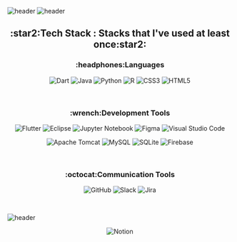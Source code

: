 ![header](https://capsule-render.vercel.app/api?text=Saerom%20Kim&height=200&type=Waving&color=gradient)
![header](https://capsule-render.vercel.app/api?text=Welcome%20My%20Workspace&height=50&type=transparent&color=gradient&fontSize=30&fontColor=782099&animation=fadeIn)

<h2 align = center>:star2:Tech Stack : Stacks that I've used at least once:star2: </h2>

<h3 align = center> :headphones:Languages </h3>
  
  <div align = center>
  
  ![Dart](https://img.shields.io/badge/Dart-%230175C2.svg?style=flat-square&logo=dart&logoColor=white&fontAlign=100)
  ![Java](https://img.shields.io/badge/Java-%23ED8B00.svg?style=flat-square&logo=java&logoColor=white&fontAlign=100)
  ![Python](https://img.shields.io/badge/Python-3670A0?style=flat-square&logo=python&logoColor=ffdd54)
  ![R](https://img.shields.io/badge/R-%23276DC3.svg?style=flat-square&logo=r&logoColor=white)
  ![CSS3](https://img.shields.io/badge/CSS3-%231572B6.svg?style=flat-square&logo=css3&logoColor=white)
  ![HTML5](https://img.shields.io/badge/HTML5-%23E34F26.svg?style=flat-square&logo=html5&logoColor=white)

  
</div><br>

<h3 align = center> :wrench:Development Tools </h3>

<div align = center>
  
  ![Flutter](https://img.shields.io/badge/Flutter-%2302569B.svg?style=flat-square&logo=Flutter&logoColor=white)
  ![Eclipse](https://img.shields.io/badge/Eclipse-%23FE7A16.svg?style=flat-square&logo=Eclipse&logoColor=white)
  ![Jupyter Notebook](https://img.shields.io/badge/Jupyter-%23FA0F00.svg?style=flat-square&logo=jupyter&logoColor=white)
  ![Figma](https://img.shields.io/badge/Figma-%23F24E1E.svg?style=flat-square&logo=figma&logoColor=white)
  ![Visual Studio Code](https://img.shields.io/badge/VS%20Code-007ACC.svg?style=flat-square&logo=visual-studio-code&logoColor=white)


  
  ![Apache Tomcat](https://img.shields.io/badge/Apache%20Tomcat-F8DC75.svg?style=flat-square&logo=Apache%20Tomcat&logoColor=black)
  ![MySQL](https://img.shields.io/badge/MySQL-%2300f.svg?style=flat-square&logo=mysql&logoColor=white)
  ![SQLite](https://img.shields.io/badge/SQLite-%2307405e.svg?style=flat-square&logo=sqlite&logoColor=white)
  ![Firebase](https://img.shields.io/badge/Firebase-%23039BE5.svg?style=flat-square&logo=firebase)


</div><br>


<h3 align = center> :octocat:Communication Tools </h3>

<div align = center>

  ![GitHub](https://img.shields.io/badge/Github-%23121011.svg?style=flat-square&logo=github&logoColor=white)
  ![Slack](https://img.shields.io/badge/Slack-4A154B?style=flat-square&logo=slack&logoColor=white)
  ![Jira](https://img.shields.io/badge/Jira-0052CC?style=flat-square&logo=Jira&logoColor=white)

</div><br>

![header](https://capsule-render.vercel.app/api?text=Follow%20Me&height=50&type=transparent&color=gradient&fontSize=30&fontColor=2e2a5e&animation=fadeIn)

<div align = center>

  ![Notion](https://img.shields.io/badge/Notion-000000.svg?style=for-the-badge&logo=Notion&logoColor=white)

</div><br>

<!-- 
![Dart](https://img.shields.io/badge/dart-%230175C2.svg?style=for-the-badge&logo=dart&logoColor=white)
![Flutter](https://img.shields.io/badge/Flutter-%2302569B.svg?style=for-the-badge&logo=Flutter&logoColor=white)
![MySQL](https://img.shields.io/badge/mysql-%2300f.svg?style=for-the-badge&logo=mysql&logoColor=white)
![SQLite](https://img.shields.io/badge/sqlite-%2307405e.svg?style=for-the-badge&logo=sqlite&logoColor=white)
![Firebase](https://img.shields.io/badge/firebase-%23039BE5.svg?style=for-the-badge&logo=firebase)
![C](https://img.shields.io/badge/c-%2300599C.svg?style=for-the-badge&logo=c&logoColor=white)
![CSS3](https://img.shields.io/badge/css3-%231572B6.svg?style=for-the-badge&logo=css3&logoColor=white)
![HTML5](https://img.shields.io/badge/html5-%23E34F26.svg?style=for-the-badge&logo=html5&logoColor=white)
![Java](https://img.shields.io/badge/java-%23ED8B00.svg?style=for-the-badge&logo=java&logoColor=white)
![JavaScript](https://img.shields.io/badge/javascript-%23323330.svg?style=for-the-badge&logo=javascript&logoColor=%23F7DF1E)
![Eclipse](https://img.shields.io/badge/Eclipse-FE7A16.svg?style=for-the-badge&logo=Eclipse&logoColor=white)
![Python](https://img.shields.io/badge/python-3670A0?style=for-the-badge&logo=python&logoColor=ffdd54)
![R](https://img.shields.io/badge/r-%23276DC3.svg?style=for-the-badge&logo=r&logoColor=white)
![Jupyter Notebook](https://img.shields.io/badge/jupyter-%23FA0F00.svg?style=for-the-badge&logo=jupyter&logoColor=white)
![Figma](https://img.shields.io/badge/figma-%23F24E1E.svg?style=for-the-badge&logo=figma&logoColor=white)
![Visual Studio](https://img.shields.io/badge/Visual%20Studio-5C2D91.svg?style=for-the-badge&logo=visual-studio&logoColor=white)
![Xcode](https://img.shields.io/badge/Xcode-007ACC?style=for-the-badge&logo=Xcode&logoColor=white)
![GitHub](https://img.shields.io/badge/github-%23121011.svg?style=for-the-badge&logo=github&logoColor=white)
![Slack](https://img.shields.io/badge/Slack-4A154B?style=for-the-badge&logo=slack&logoColor=white)
![Firebase](https://img.shields.io/badge/firebase-%23039BE5.svg?style=for-the-badge&logo=firebase)
![Apache](https://img.shields.io/badge/apache-%23D42029.svg?style=for-the-badge&logo=apache&logoColor=white)
-->


